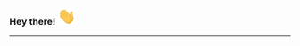 ### Hey there! <img src="https://github.com/agakhil13/agakhil13/blob/main/Hi.gif" width="32px">
<hr>